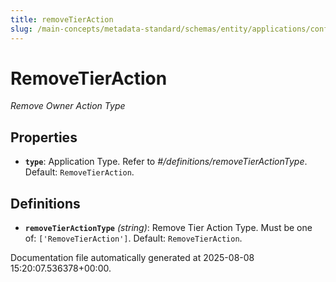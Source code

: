 ```yaml
---
title: removeTierAction
slug: /main-concepts/metadata-standard/schemas/entity/applications/configuration/external/automator/removetieraction
---
```


# RemoveTierAction

*Remove Owner Action Type*

## Properties

- **`type`**: Application Type. Refer to *#/definitions/removeTierActionType*. Default: `RemoveTierAction`.
## Definitions

- **`removeTierActionType`** *(string)*: Remove Tier Action Type. Must be one of: `['RemoveTierAction']`. Default: `RemoveTierAction`.


Documentation file automatically generated at 2025-08-08 15:20:07.536378+00:00.
